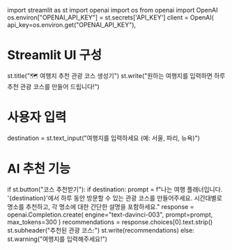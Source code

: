 import streamlit as st
import openai
import os
from openai import OpenAI
os.environ["OPENAI_API_KEY"] = st.secrets['API_KEY']
client = OpenAI(
    api_key=os.environ.get("OPENAI_API_KEY"),

# Streamlit UI 구성
st.title("🗺️ 여행지 추천 관광 코스 생성기")
st.write("원하는 여행지를 입력하면 하루 추천 관광 코스를 만들어 드립니다!")

# 사용자 입력
destination = st.text_input("여행지를 입력하세요 (예: 서울, 파리, 뉴욕)")

# AI 추천 기능
if st.button("코스 추천받기"):
    if destination:
        prompt = f"나는 여행 플래너입니다. '{destination}'에서 하루 동안 방문할 수 있는 관광 코스를 만들어주세요. 시간대별로 명소를 추천하고, 각 명소에 대한 간단한 설명을 포함하세요."
        response = openai.Completion.create(
            engine="text-davinci-003",
            prompt=prompt,
            max_tokens=300
        )
        recommendations = response.choices[0].text.strip()
        st.subheader("추천된 관광 코스:")
        st.write(recommendations)
    else:
        st.warning("여행지를 입력해주세요!")
